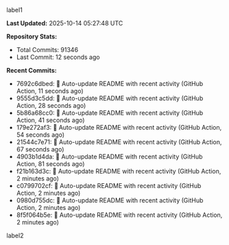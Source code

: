
label1 
<!-- ACTIVITY_START -->
**Last Updated:** 2025-10-14 05:27:48 UTC

**Repository Stats:**
- Total Commits: 91346
- Last Commit: 12 seconds ago

**Recent Commits:**
- 7692c6dbed: 🤖 Auto-update README with recent activity (GitHub Action, 11 seconds ago)
- 9555d3c5dd: 🤖 Auto-update README with recent activity (GitHub Action, 28 seconds ago)
- 5b86a68cc0: 🤖 Auto-update README with recent activity (GitHub Action, 41 seconds ago)
- 179e272af3: 🤖 Auto-update README with recent activity (GitHub Action, 54 seconds ago)
- 21544c7e71: 🤖 Auto-update README with recent activity (GitHub Action, 67 seconds ago)
- 4903b1d4da: 🤖 Auto-update README with recent activity (GitHub Action, 81 seconds ago)
- f21b163d3c: 🤖 Auto-update README with recent activity (GitHub Action, 2 minutes ago)
- c0799702cf: 🤖 Auto-update README with recent activity (GitHub Action, 2 minutes ago)
- 0980d755dc: 🤖 Auto-update README with recent activity (GitHub Action, 2 minutes ago)
- 8f5f064b5e: 🤖 Auto-update README with recent activity (GitHub Action, 2 minutes ago)
<!-- ACTIVITY_END -->

label2
